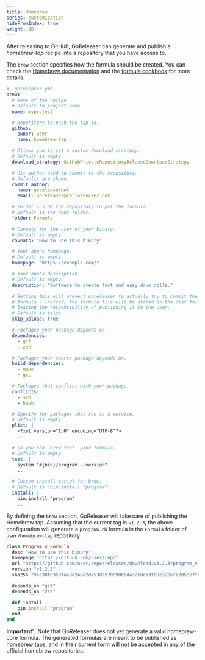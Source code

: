 ```yaml
---
title: Homebrew
series: customization
hideFromIndex: true
weight: 90
---
```


After releasing to GitHub, GoReleaser can generate and publish a _homebrew-tap_
recipe into a repository that you have access to.

The `brew` section specifies how the formula should be created.
You can check the
[Homebrew documentation](https://github.com/Homebrew/brew/blob/master/docs/How-to-Create-and-Maintain-a-Tap.md)
and the
[formula cookbook](https://github.com/Homebrew/brew/blob/master/docs/Formula-Cookbook.md)
for more details.

```yml
# .goreleaser.yml
brew:
  # Name of the recipe
  # Default to project name
  name: myproject

  # Reporitory to push the tap to.
  github:
    owner: user
    name: homebrew-tap

  # Allows you to set a custom download strategy.
  # Default is empty.
  download_strategy: GitHubPrivateRepositoryReleaseDownloadStrategy

  # Git author used to commit to the repository.
  # Defaults are shown.
  commit_author:
    name: goreleaserbot
    email: goreleaser@carlosbecker.com

  # Folder inside the repository to put the formula.
  # Default is the root folder.
  folder: Formula

  # Caveats for the user of your binary.
  # Default is empty.
  caveats: "How to use this binary"

  # Your app's homepage.
  # Default is empty.
  homepage: "https://example.com/"

  # Your app's description.
  # Default is empty.
  description: "Software to create fast and easy drum rolls."

  # Setting this will prevent goreleaser to actually try to commit the updated
  # formula - instead, the formula file will be stored on the dist folder only,
  # leaving the responsibility of publishing it to the user.
  # Default is false.
  skip_upload: true

  # Packages your package depends on.
  dependencies:
    - git
    - zsh

  # Packages your source package depends on.
  build_dependencies:
    - make
    - gcc

  # Packages that conflict with your package.
  conflicts:
    - svn
    - bash

  # Specify for packages that run as a service.
  # Default is empty.
  plist: |
    <?xml version="1.0" encoding="UTF-8"?>
    ...

  # So you can `brew test` your formula.
  # Default is empty.
  test: |
    system "#{bin}/program --version"
    ...

  # Custom install script for brew.
  # Default is 'bin.install "program"'.
  install: |
    bin.install "program"
    ...
```

By defining the `brew` section, GoReleaser will take care of publishing the
Homebrew tap.
Assuming that the current tag is `v1.2.3`, the above configuration will generate a
`program.rb` formula in the `Formula` folder of `user/homebrew-tap` repository:

```rb
class Program < Formula
  desc "How to use this binary"
  homepage "https://github.com/user/repo"
  url "https://github.com/user/repo/releases/download/v1.2.3/program_v1.2.3_macOs_64bit.zip"
  version "v1.2.3"
  sha256 "9ee30fc358fae8d248a2d7538957089885da321dca3f09e3296fe2058e7fff74"

  depends_on "git"
  depends_on "zsh"

  def install
    bin.install "program"
  end
end
```

**Important**": Note that GoReleaser does not yet generate a valid
homebrew-core formula. The generated formulas are meant to be published as
[homebrew taps](https://docs.brew.sh/Taps.html), and in their current
form will not be accepted in any of the official homebrew repositories.
